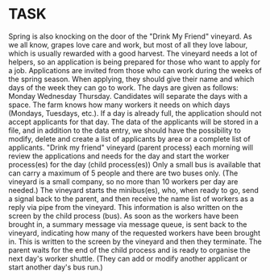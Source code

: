 # TASK
Spring is also knocking on the door of the "Drink My Friend" vineyard. As we all know, grapes love care and work, but most of all they love labour, which is usually rewarded with a good harvest. The vineyard needs a lot of helpers, so an application is being prepared for those who want to apply for a job.
Applications are invited from those who can work during the weeks of the spring season. When applying, they should give their name and which days of the week they can go to work. The days are given as follows: Monday Wednesday Thursday. Candidates will separate the days with a space. The farm knows how many workers it needs on which days (Mondays, Tuesdays, etc.). If a day is already full, the application should not accept applicants for that day.
The data of the applicants will be stored in a file, and in addition to the data entry, we should have the possibility to modify, delete and create a list of applicants by area or a complete list of applicants.
"Drink my friend" vineyard (parent process) each morning will review the applications and needs for the day and start the worker process(es) for the day (child process(es)) Only a small bus is available that can carry a maximum of 5 people and there are two buses only. (The vineyard is a small company, so no more than 10 workers per day are needed.) The vineyard starts the minibus(es), who, when ready to go, send a signal back to the parent, and then receive the name list of workers as a reply via pipe from the vineyard. This information is also written on the screen by the child process (bus). As soon as the workers have been brought in, a summary message via message queue, is sent back to the vineyard, indicating how many of the requested workers have been brought in. This is written to the screen by the vineyard and then they terminate. The parent waits for the end of the child process and is ready to organise the next day's worker shuttle. (They can add or modify another applicant or start another day's bus run.)
